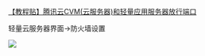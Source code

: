 <a href="https://www.bt.cn/bbs/thread-61042-1-1.html">【教程贴】腾讯云CVM(云服务器)和轻量应用服务器放行端口</a>

轻量云服务器界面->防火墙设置

![](https://cdn.jsdelivr.net/gh/lcekold/blogimage@main/Network/qlydkrhkf.png)